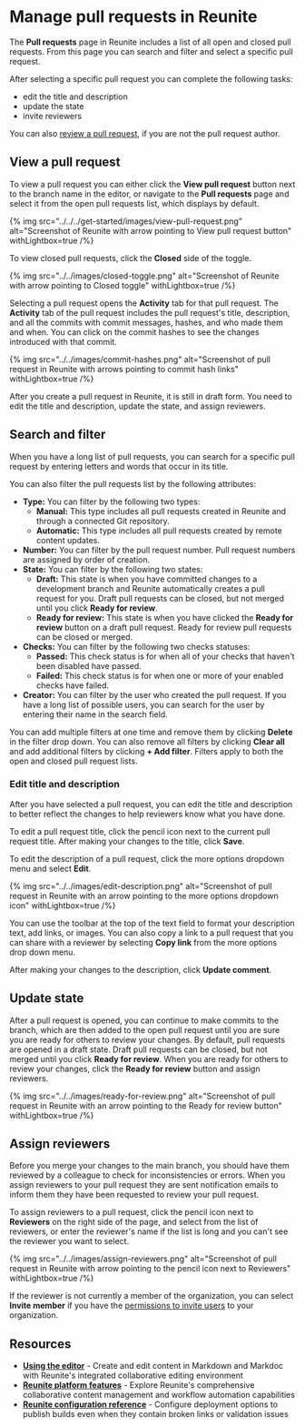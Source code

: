 # Manage pull requests in Reunite

The **Pull requests** page in Reunite includes a list of all open and closed pull requests.
From this page you can search and filter and select a specific pull request.

After selecting a specific pull request you can complete the following tasks:

- edit the title and description
- update the state
- invite reviewers

You can also [review a pull request](./review-pull-request.md), if you are not the pull request author.

## View a pull request

To view a pull request you can either click the **View pull request** button next to the branch name in the editor, or navigate to the **Pull requests** page and select it from the open pull requests list, which displays by default.

{% img
  src="../../../get-started/images/view-pull-request.png"
  alt="Screenshot of Reunite with arrow pointing to View pull request button"
  withLightbox=true
/%}

To view closed pull requests, click the **Closed** side of the toggle.

{% img
  src="../../images/closed-toggle.png"
  alt="Screenshot of Reunite with arrow pointing to Closed toggle"
  withLightbox=true
/%}

Selecting a pull request opens the **Activity** tab for that pull request.
The **Activity** tab of the pull request includes the pull request's title, description, and all the commits with commit messages, hashes, and who made them and when.
You can click on the commit hashes to see the changes introduced with that commit.

{% img
  src="../../images/commit-hashes.png"
  alt="Screenshot of pull request in Reunite with arrows pointing to commit hash links"
  withLightbox=true
/%}

After you create a pull request in Reunite, it is still in draft form.
You need to edit the title and description, update the state, and assign reviewers.

## Search and filter

When you have a long list of pull requests, you can search for a specific pull request by entering letters and words that occur in its title.

You can also filter the pull requests list by the following attributes:

- **Type:** You can filter by the following two types:
  - **Manual:** This type includes all pull requests created in Reunite and through a connected Git repository.
  - **Automatic:** This type includes all pull requests created by remote content updates.
- **Number:** You can filter by the pull request number.
  Pull request numbers are assigned by order of creation.
- **State:** You can filter by the following two states:
  - **Draft:** This state is when you have committed changes to a development branch and Reunite automatically creates a pull request for you.
    Draft pull requests can be closed, but not merged until you click **Ready for review**.
  - **Ready for review:** This state is when you have clicked the **Ready for review** button on a draft pull request.
    Ready for review pull requests can be closed or merged.
- **Checks:** You can filter by the following two checks statuses:
  - **Passed:** This check status is for when all of your checks that haven't been disabled have passed.
  - **Failed:** This check status is for when one or more of your enabled checks have failed.
- **Creator:** You can filter by the user who created the pull request.
  If you have a long list of possible users, you can search for the user by entering their name in the search field.

You can add multiple filters at one time and remove them by clicking **Delete** in the filter drop down.
You can also remove all filters by clicking **Clear all** and add additional filters by clicking **+ Add filter**.
Filters apply to both the open and closed pull request lists.

### Edit title and description

After you have selected a pull request, you can edit the title and description to better reflect the changes to help reviewers know what you have done.

To edit a pull request title, click the pencil icon next to the current pull request title.
After making your changes to the title, click **Save**.

To edit the description of a pull request, click the more options dropdown menu and select **Edit**.

{% img
  src="../../images/edit-description.png"
  alt="Screenshot of pull request in Reunite with an arrow pointing to the more options dropdown icon"
  withLightbox=true
/%}

You can use the toolbar at the top of the text field to format your description text, add links, or images.
You can also copy a link to a pull request that you can share with a reviewer by selecting **Copy link** from the more options drop down menu.

After making your changes to the description, click **Update comment**.

## Update state

After a pull request is opened, you can continue to make commits to the branch, which are then added to the open pull request until you are sure you are ready for others to review your changes.
By default, pull requests are opened in a draft state.
Draft pull requests can be closed, but not merged until you click **Ready for review**.
When you are ready for others to review your changes, click the **Ready for review** button and assign reviewers.

{% img
  src="../../images/ready-for-review.png"
  alt="Screenshot of pull request in Reunite with an arrow pointing to the Ready for review button"
  withLightbox=true
/%}

## Assign reviewers

Before you merge your changes to the main branch, you should have them reviewed by a colleague to check for inconsistencies or errors.
When you assign reviewers to your pull request they are sent notification emails to inform them they have been requested to review your pull request.

To assign reviewers to a pull request, click the pencil icon next to **Reviewers** on the right side of the page, and select from the list of reviewers, or enter the reviewer's name if the list is long and you can't see the reviewer you want to select.

{% img
  src="../../images/assign-reviewers.png"
  alt="Screenshot of pull request in Reunite with arrow pointing to the pencil icon next to Reviewers"
  withLightbox=true
/%}

If the reviewer is not currently a member of the organization, you can select **Invite member** if you have the [permissions to invite users](../../../access/roles.md#organization-roles) to your organization.

## Resources

- **[Using the editor](../use-editor.md)** - Create and edit content in Markdown and Markdoc with Reunite's integrated collaborative editing environment
- **[Reunite platform features](../../reunite.md)** - Explore Reunite's comprehensive collaborative content management and workflow automation capabilities
- **[Reunite configuration reference](../../../config/reunite.md)** - Configure deployment options to publish builds even when they contain broken links or validation issues
